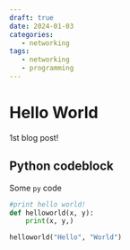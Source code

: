 ```yaml
---
draft: true
date: 2024-01-03 
categories:
   - networking
tags: 
   - networking
   - programming
---
```


# Hello World

1st blog post!

<!-- more -->
## Python codeblock

Some `py` code

```py title="python code.py" linenums="1" hl_lines="1 3"
#print hello world!
def helloworld(x, y):
    print(x, y,)

helloworld("Hello", "World")
```